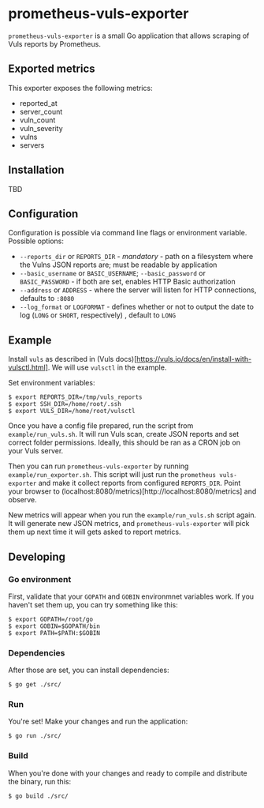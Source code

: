 # prometheus-vuls-exporter

`prometheus-vuls-exporter` is a small Go application that allows scraping of Vuls reports by Prometheus.

## Exported metrics

This exporter exposes the following metrics:

* reported_at
* server_count
* vuln_count
* vuln_severity
* vulns
* servers

## Installation

TBD

## Configuration

Configuration is possible via command line flags or environment variable. Possible options:

* `--reports_dir` or `REPORTS_DIR` - *mandatory* - path on a filesystem where the Vulns JSON reports are; must be readable by application
* `--basic_username` or `BASIC_USERNAME`; `--basic_password` or `BASIC_PASSWORD` - if both are set, enables HTTP Basic authorization
* `--address` or `ADDRESS` - where the server will listen for HTTP connections, defaults to `:8080`
* `--log_format` or `LOGFORMAT` - defines whether or not to output the date to log (`LONG` or `SHORT`, respectively) , default to `LONG`

## Example

Install `vuls` as described in (Vuls docs)[https://vuls.io/docs/en/install-with-vulsctl.html]. We will use `vulsctl` in the example.

Set environment variables:

    $ export REPORTS_DIR=/tmp/vuls_reports
    $ export SSH_DIR=/home/root/.ssh
    $ export VULS_DIR=/home/root/vulsctl

Once you have a config file prepared, run the script from `example/run_vuls.sh`. It will run Vuls scan, create JSON reports and set correct folder permissions. Ideally, this should be ran as a CRON job on your Vuls server.

Then you can run `prometheus-vuls-exporter` by running `example/run_exporter.sh`. This script will just run the `prometheus vuls-exporter` and make it collect reports from configured `REPORTS_DIR`. Point your browser to (localhost:8080/metrics)[http://localhost:8080/metrics] and observe.

New metrics will appear when you run the `example/run_vuls.sh` script again. It will generate new JSON metrics, and `prometheus-vuls-exporter` will pick them up next time it will gets asked to report metrics.

## Developing

### Go environment

First, validate that your `GOPATH` and `GOBIN` environmnet variables work. If you haven't set them up, you can try something like this:

    $ export GOPATH=/root/go
    $ export GOBIN=$GOPATH/bin
    $ export PATH=$PATH:$GOBIN

### Dependencies

After those are set, you can install dependencies:

    $ go get ./src/

### Run

You're set! Make your changes and run the application:

    $ go run ./src/

### Build

When you're done with your changes and ready to compile and distribute the binary, run this:

    $ go build ./src/
